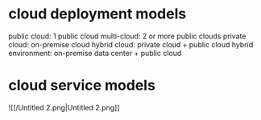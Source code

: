 # cloud deployment models
public cloud: 1 public cloud
multi-cloud: 2 or more public clouds
private cloud: on-premise cloud
hybrid cloud: private cloud + public cloud
hybrid environment: on-premise data center + public cloud
  
# cloud service models
![[/Untitled 2.png|Untitled 2.png]]